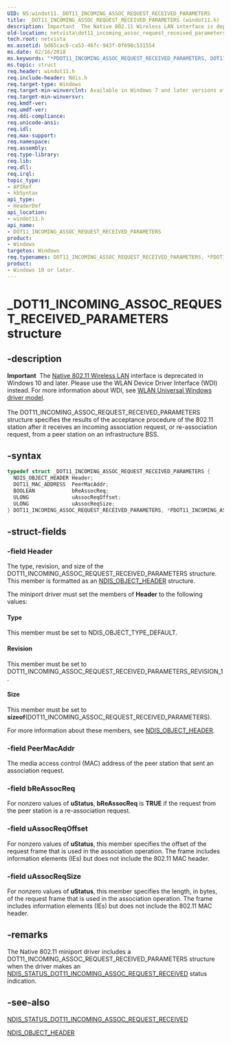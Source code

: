 ```yaml
---
UID: NS:windot11._DOT11_INCOMING_ASSOC_REQUEST_RECEIVED_PARAMETERS
title: _DOT11_INCOMING_ASSOC_REQUEST_RECEIVED_PARAMETERS (windot11.h)
description: Important  The Native 802.11 Wireless LAN interface is deprecated in Windows 10 and later.
old-location: netvista\dot11_incoming_assoc_request_received_parameters.htm
tech.root: netvista
ms.assetid: bd65cac6-ca53-46fc-943f-0f698c531554
ms.date: 02/16/2018
ms.keywords: "*PDOT11_INCOMING_ASSOC_REQUEST_RECEIVED_PARAMETERS, DOT11_INCOMING_ASSOC_REQUEST_RECEIVED_PARAMETERS, DOT11_INCOMING_ASSOC_REQUEST_RECEIVED_PARAMETERS structure [Network Drivers Starting with Windows Vista], Native_802.11_data_types_00b02485-5af1-4945-a902-cceb1ac2e345.xml, PDOT11_INCOMING_ASSOC_REQUEST_RECEIVED_PARAMETERS, PDOT11_INCOMING_ASSOC_REQUEST_RECEIVED_PARAMETERS structure pointer [Network Drivers Starting with Windows Vista], _DOT11_INCOMING_ASSOC_REQUEST_RECEIVED_PARAMETERS, netvista.dot11_incoming_assoc_request_received_parameters, windot11/DOT11_INCOMING_ASSOC_REQUEST_RECEIVED_PARAMETERS, windot11/PDOT11_INCOMING_ASSOC_REQUEST_RECEIVED_PARAMETERS"
ms.topic: struct
req.header: windot11.h
req.include-header: Ndis.h
req.target-type: Windows
req.target-min-winverclnt: Available in Windows 7 and later versions of the Windows operating   systems.
req.target-min-winversvr:
req.kmdf-ver:
req.umdf-ver:
req.ddi-compliance:
req.unicode-ansi:
req.idl:
req.max-support:
req.namespace:
req.assembly:
req.type-library:
req.lib:
req.dll:
req.irql:
topic_type:
- APIRef
- kbSyntax
api_type:
- HeaderDef
api_location:
- windot11.h
api_name:
- DOT11_INCOMING_ASSOC_REQUEST_RECEIVED_PARAMETERS
product:
- Windows
targetos: Windows
req.typenames: DOT11_INCOMING_ASSOC_REQUEST_RECEIVED_PARAMETERS, *PDOT11_INCOMING_ASSOC_REQUEST_RECEIVED_PARAMETERS
product:
- Windows 10 or later.
---
```


# _DOT11_INCOMING_ASSOC_REQUEST_RECEIVED_PARAMETERS structure


## -description


<div class="alert"><b>Important</b>  The <a href="https://docs.microsoft.com/previous-versions/windows/hardware/wireless/ff560689(v=vs.85)">Native 802.11 Wireless LAN</a> interface is deprecated in Windows 10 and later. Please use the WLAN Device Driver Interface (WDI) instead. For more information about WDI, see <a href="https://docs.microsoft.com/windows-hardware/drivers/network/wifi-universal-driver-model">WLAN Universal Windows driver model</a>.</div><div> </div>The DOT11_INCOMING_ASSOC_REQUEST_RECEIVED_PARAMETERS structure specifies the results of the
  acceptance procedure of the 802.11 station after it receives an incoming association request, or
  re-association request, from a peer station on an infrastructure BSS.


## -syntax


```cpp
typedef struct _DOT11_INCOMING_ASSOC_REQUEST_RECEIVED_PARAMETERS {
  NDIS_OBJECT_HEADER Header;
  DOT11_MAC_ADDRESS  PeerMacAddr;
  BOOLEAN            bReAssocReq;
  ULONG              uAssocReqOffset;
  ULONG              uAssocReqSize;
} DOT11_INCOMING_ASSOC_REQUEST_RECEIVED_PARAMETERS, *PDOT11_INCOMING_ASSOC_REQUEST_RECEIVED_PARAMETERS;
```


## -struct-fields




### -field Header

The type, revision, and size of the DOT11_INCOMING_ASSOC_REQUEST_RECEIVED_PARAMETERS structure.
     This member is formatted as an
     <a href="..\ntddndis\ns-ntddndis-_ndis_object_header.md">NDIS_OBJECT_HEADER</a> structure.


The miniport driver must set the members of
     <b>Header</b> to the following values:





#### Type

This member must be set to NDIS_OBJECT_TYPE_DEFAULT.



#### Revision

This member must be set to DOT11_INCOMING_ASSOC_REQUEST_RECEIVED_PARAMETERS_REVISION_1.



#### Size

This member must be set to
       <b>sizeof</b>(DOT11_INCOMING_ASSOC_REQUEST_RECEIVED_PARAMETERS).

For more information about these members, see
     <a href="..\ntddndis\ns-ntddndis-_ndis_object_header.md">NDIS_OBJECT_HEADER</a>.


### -field PeerMacAddr

The media access control (MAC) address of the peer station that sent an association
     request.


### -field bReAssocReq

For nonzero values of
     <b>uStatus</b>,
     <b>bReAssocReq</b> is <b>TRUE</b> if the request from the peer station is a re-association request.


### -field uAssocReqOffset

For nonzero values of
     <b>uStatus</b>, this member specifies the offset of the request frame that is used in the association
     operation. The frame includes information elements (IEs) but does not include the 802.11 MAC
     header.


### -field uAssocReqSize

For nonzero values of
     <b>uStatus</b>, this member specifies the length, in bytes, of the request frame that is used in the
     association operation. The frame includes information elements (IEs) but does not include the 802.11 MAC
     header.


## -remarks



The Native 802.11 miniport driver includes a DOT11_INCOMING_ASSOC_REQUEST_RECEIVED_PARAMETERS
    structure when the driver makes an
    <a href="https://docs.microsoft.com/windows-hardware/drivers/network/ndis-status-dot11-incoming-assoc-request-received">
    NDIS_STATUS_DOT11_INCOMING_ASSOC_REQUEST_RECEIVED</a> status indication.




## -see-also

<a href="https://docs.microsoft.com/windows-hardware/drivers/network/ndis-status-dot11-incoming-assoc-request-received">
   NDIS_STATUS_DOT11_INCOMING_ASSOC_REQUEST_RECEIVED</a>



<a href="..\ntddndis\ns-ntddndis-_ndis_object_header.md">NDIS_OBJECT_HEADER</a>



 

 


